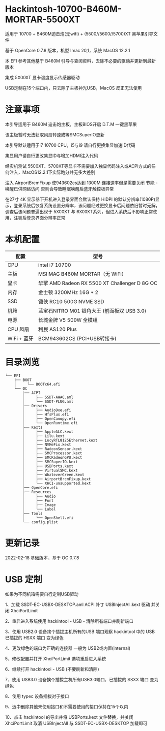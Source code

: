 # Hackintosh-10700-B460M-MORTAR-5500XT

适用于 10700 + B460M迫击炮(无wifi) + (5500//5600//5700)XT 黑苹果引导文件 

基于 OpenCore 0.7.8 版本，机型 Imac 20,1，系统 MacOS 12.2.1

本 EFI 参考其他基于 B460M 引导与查阅资料，去除不必要的驱动并更新到最新版本

集成 5X00XT 显卡温度显示传感器驱动

USB定制在15个端口内，只去除了主板神光USB，MacOS 反正无法使用

# 注意事项

本引导适用于 B460M 迫击炮主板，主板BIOS开启 D.T.M 一键黑苹果

该主板暂时无法获取风扇转速或等SMCSuperIO更新

本引导默认适用于i7 10700 CPU，i5与i9 请自行更换集显加速ID代码

集显用户请自行更改集显ID与增加HDMI注入代码

经实机测试 5500XT、5700XT等显卡不需要加入独显代码注入或ACPI方式的任何注入，MacOS12.2.1下实际跑分并无多大差别

注入 AirportBrcmFixup 使943602cs达到 1300M 连接速率但是需要关闭 节能 - 唤醒已供网络访问 否则会导致睡眠唤醒后蓝牙触控板异常

在27寸 4K 显示器下开机进入登录界面会默认保持 HIDPI 的默认分辨率(1080P)显示，登录系统后恢复系统设置分辨率，该问题经过更换显卡后问题依旧暂时无解，调查后该问题普遍出现于 5X00XT 与 6X00XT系列，但进入系统后不影响正常使用，注销后登录界面分辨率正常


# 本机配置

| 配置        | 型号                                          |
|-----------|---------------------------------------------|
| CPU       | intel i7 10700                              |
| 主板        | MSI MAG B460M MORTAR（无 WiFi）                |
| 显卡        | 华擎 AMD Radeon RX 5500 XT Challenger D 8G OC |
| 内存        | 金士顿 3200MHz 16G * 2                         |
| SSD       | 铠侠 RC10 500G NVME SSD                       |
| 机箱        | 蓝宝石NITRO M01 银角大王 (前面板双 USB 3.0)            |
| 电源        | 长城金牌 V5 500W 全模组                            |
| CPU 风扇    | 利民 AS120 Plus                               |
| WiFi + 蓝牙 | BCM943602CS (PCI+USB转接卡)                    |


# 目录浏览

```
└── EFI
    ├── BOOT
    │     └── BOOTx64.efi
    └── OC
        ├── ACPI
        │     ├── SSDT-AWAC.aml
        │     └── SSDT-PLUG.aml
        ├── Drivers
        │     ├── AudioDxe.efi
        │     ├── HfsPlus.efi
        │     ├── OpenCanopy.efi
        │     └── OpenRuntime.efi
        ├── Kexts
        │     ├── AppleALC.kext
        │     ├── Lilu.kext
        │     ├── LucyRTL8125Ethernet.kext
        │     ├── NVMeFix.kext
        │     ├── RadeonSensor.kext
        │     ├── SMCProcessor.kext
        │     ├── SMCRadeonGPU.kext
        │     ├── SMCSuperIO.kext
        │     ├── USBPorts.kext
        │     ├── VirtualSMC.kext
        │     ├── WhateverGreen.kext
        │     ├── AirportBrcmFixup.kext
        │     └── XHCI-unsupported.kext
        ├── OpenCore.efi
        ├── Resources
        │     ├── Audio
        │     ├── Font
        │     ├── Image
        │     └── Label
        ├── Tools
        │     └── OpenShell.efi
        └── config.plist

```

# 更新记录

2022-02-18
基础版本，基于 OC 0.7.8



# USB 定制

如果为不同机箱需要自行定制USB驱动

1、加载 SSDT-EC-USBX-DESKTOP.aml ACPI 补丁 USBInjectAll.kext 驱动 并关闭 XhciPortLimit

2、重启进入系统使用 hackintool - USB - 清除所有端口并刷新端口

3、使用 USB2.0 设备挨个插拔主机所有的USB 端口观察 hackintool 中的 USB 已插拔的 HSXX 端口 变为绿色

4、更改绿色的端口为正确的连接器 一般为 USB2或内置(internal)

5、修改配置并打开 XhciPortLimit 选项重启进入系统

6、继续打开 hackintool - USB (不要刷新和清除)

7、使用 USB3.0 设备挨个插拔主机所有USB3.0端口，已插拔的 SSXX 端口 变为绿色

8、使用 typec 设备插拔对于接口

9、选中删除其他未使用接口和不需要使用的接口保持在15个以内

10、点击 hackintool 的导出并将 USBPorts.kext 文件替换，并关闭 XhciPortLimit 取消 USBInjectAll 与 SSDT-EC-USBX-DESKTOP 加载即可
